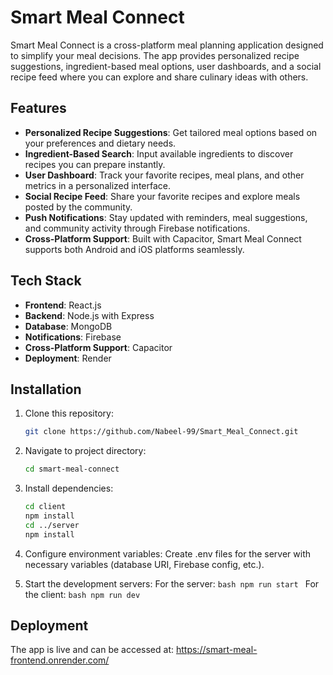 # Smart Meal Connect

Smart Meal Connect is a cross-platform meal planning application designed to simplify your meal decisions. The app provides personalized recipe suggestions, ingredient-based meal options, user dashboards, and a social recipe feed where you can explore and share culinary ideas with others.

## Features

- **Personalized Recipe Suggestions**: Get tailored meal options based on your preferences and dietary needs.
- **Ingredient-Based Search**: Input available ingredients to discover recipes you can prepare instantly.
- **User Dashboard**: Track your favorite recipes, meal plans, and other metrics in a personalized interface.
- **Social Recipe Feed**: Share your favorite recipes and explore meals posted by the community.
- **Push Notifications**: Stay updated with reminders, meal suggestions, and community activity through Firebase notifications.
- **Cross-Platform Support**: Built with Capacitor, Smart Meal Connect supports both Android and iOS platforms seamlessly.

## Tech Stack

- **Frontend**: React.js
- **Backend**: Node.js with Express
- **Database**: MongoDB
- **Notifications**: Firebase
- **Cross-Platform Support**: Capacitor
- **Deployment**: Render

## Installation

1. Clone this repository:
   ```bash
   git clone https://github.com/Nabeel-99/Smart_Meal_Connect.git
   ```
2. Navigate to project directory:
   ```bash
   cd smart-meal-connect
   ```
3. Install dependencies:
   ```bash
   cd client
   npm install
   cd ../server
   npm install
   ```
4. Configure environment variables:
   Create .env files for the server with necessary variables (database URI, Firebase config, etc.).

5. Start the development servers:
   For the server:
   `bash
        npm run start
    `
   For the client:
   `bash
        npm run dev
    `

## Deployment

The app is live and can be accessed at: https://smart-meal-frontend.onrender.com/
